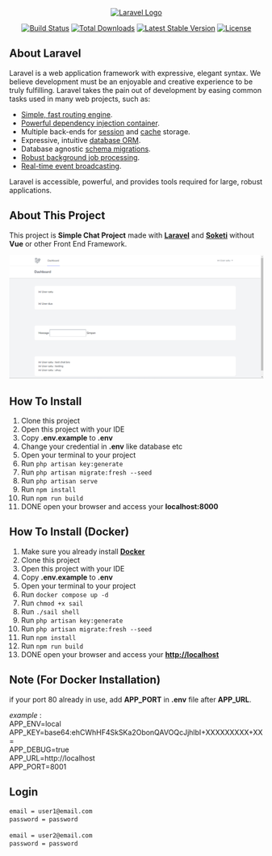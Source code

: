 <p align="center"><a href="https://laravel.com" target="_blank"><img src="https://raw.githubusercontent.com/laravel/art/master/logo-lockup/5%20SVG/2%20CMYK/1%20Full%20Color/laravel-logolockup-cmyk-red.svg" width="400" alt="Laravel Logo"></a></p>

<p align="center">
<a href="https://travis-ci.org/laravel/framework"><img src="https://travis-ci.org/laravel/framework.svg" alt="Build Status"></a>
<a href="https://packagist.org/packages/laravel/framework"><img src="https://img.shields.io/packagist/dt/laravel/framework" alt="Total Downloads"></a>
<a href="https://packagist.org/packages/laravel/framework"><img src="https://img.shields.io/packagist/v/laravel/framework" alt="Latest Stable Version"></a>
<a href="https://packagist.org/packages/laravel/framework"><img src="https://img.shields.io/packagist/l/laravel/framework" alt="License"></a>
</p>

## About Laravel

Laravel is a web application framework with expressive, elegant syntax. We believe development must be an enjoyable and creative experience to be truly fulfilling. Laravel takes the pain out of development by easing common tasks used in many web projects, such as:

- [Simple, fast routing engine](https://laravel.com/docs/routing).
- [Powerful dependency injection container](https://laravel.com/docs/container).
- Multiple back-ends for [session](https://laravel.com/docs/session) and [cache](https://laravel.com/docs/cache) storage.
- Expressive, intuitive [database ORM](https://laravel.com/docs/eloquent).
- Database agnostic [schema migrations](https://laravel.com/docs/migrations).
- [Robust background job processing](https://laravel.com/docs/queues).
- [Real-time event broadcasting](https://laravel.com/docs/broadcasting).

Laravel is accessible, powerful, and provides tools required for large, robust applications.

## About This Project

This project is **Simple Chat Project** made with **[Laravel](https://laravel.com)** and **[Soketi](Soketi)** without **Vue** or other Front End Framework. 

<img src="readme/Chat.png">

## How To Install

1. Clone this project
2. Open this project with your IDE
3. Copy **.env.example** to **.env**
4. Change your credential in **.env** like database etc
5. Open your terminal to your project
6. Run ```php artisan key:generate```
7. Run ```php artisan migrate:fresh --seed```
8. Run ```php artisan serve```
9. Run ```npm install```
10. Run ```npm run build```
11. DONE open your browser and access your **localhost:8000**

## How To Install (Docker)

1. Make sure you already install **[Docker](https://docs.docker.com/)**
2. Clone this project
3. Open this project with your IDE
4. Copy **.env.example** to **.env**
5. Open your terminal to your project
6. Run ```docker compose up -d```
7. Run ```chmod +x sail```
8. Run ```./sail shell```
9. Run ```php artisan key:generate```
10. Run ```php artisan migrate:fresh --seed```
11. Run ```npm install```
12. Run ```npm run build```
13. DONE open your browser and access your **[http://localhost](http://localhost)**

## Note (For Docker Installation)

if your port 80 already in use, add **APP_PORT** in **.env** file after **APP_URL**.

*example* :<br/>
APP_ENV=local<br/>
APP_KEY=base64:ehCWhHF4SkSKa2ObonQAVOQcJjhlbI+XXXXXXXXX+XX=<br/>
APP_DEBUG=true<br/>
APP_URL=http://localhost<br/>
APP_PORT=8001<br/>

## Login

    email = user1@email.com
    password = password

    email = user2@email.com
    password = password